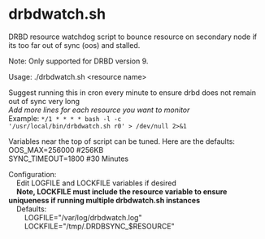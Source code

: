 # drbdwatch.sh
DRBD resource watchdog script to bounce resource on secondary node if its too far out of sync (oos) and stalled.

Note: Only supported for DRBD version 9.

Usage: ./drbdwatch.sh &lt;resource name&gt;
  
Suggest running this in cron every minute to ensure drbd does not remain out of sync very long<br>
  <i>Add more lines for each resource you want to monitor</i><br>
  Example: <code>*/1 * * * * bash -l -c '/usr/local/bin/drbdwatch.sh r0' > /dev/null 2>&1</code>
  
Variables near the top of script can be tuned.  Here are the defaults:<br>
OOS_MAX=256000 #256KB<br>
SYNC_TIMEOUT=1800 #30 Minutes<br>
  
Configuration:<br>
  &nbsp;&nbsp;&nbsp;&nbsp;Edit LOGFILE and LOCKFILE variables if desired<br>
  &nbsp;&nbsp;&nbsp;&nbsp;**Note, LOCKFILE must include the resource variable to ensure uniqueness if running multiple drbdwatch.sh instances**<br>
  &nbsp;&nbsp;&nbsp;&nbsp;Defaults:<br>
  &nbsp;&nbsp;&nbsp;&nbsp;&nbsp;&nbsp;&nbsp;&nbsp;LOGFILE="/var/log/drbdwatch.log"<br>
  &nbsp;&nbsp;&nbsp;&nbsp;&nbsp;&nbsp;&nbsp;&nbsp;LOCKFILE="/tmp/.DRDBSYNC_$RESOURCE"<br>
